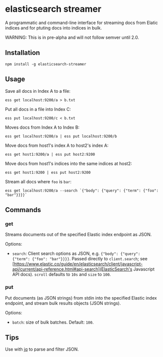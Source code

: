 # elasticsearch streamer

A programmatic and command-line interface for streaming docs from Elatic indices and for ptuting docs into indices in bulk.

WARNING: This is in pre-alpha and will not follow semver until 2.0.

## Installation

`npm install -g elasticsearch-streamer`

## Usage

Save all docs in Index A to a file:

    ess get localhost:9200/a > b.txt

Put all docs in a file into Index C:
    
    ess put localhost:9200/c < b.txt

Moves docs from Index A to Index B:
    
    ess get localhost:9200/a | ess put localhost:9200/b

Move docs from host1's index A to host2's index A:

    ess get host1:9200/a | ess put host2:9200

Move docs from host1's indices into the same indices at host2:

    ess get host1:9200 | ess put host2:9200

Stream all docs where `foo` is `bar`:

    ess get localhost:9200/a --search `{"body": {"query": {"term": {"foo": "bar"}}}}`

## Commands

### get

Streams documents out of the specified Elastic index endpoint as JSON.

Options:

* `search`: Client search options as JSON, e.g. `{"body": {"query": {"term": {"foo": "bar"}}}}`. Passed directly to `client.search`; see [https://www.elastic.co/guide/en/elasticsearch/client/javascript-api/current/api-reference.html#api-search](ElasticSearch's Javascript API docs). `scroll` defaults to `10s` and `size` to `100`.

### put

Put documents (as JSON strings) from stdin into the specified Elastic index endpoint, and stream bulk results objects (JSON strings).

Options:

* `batch`: size of bulk batches. Default: `100`.

## Tips

Use with [jq](https://stedolan.github.io/jq/) to parse and filter JSON.
